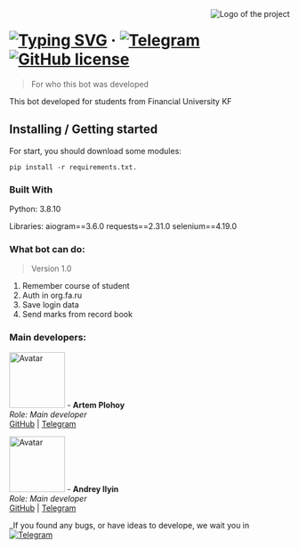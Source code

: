 <img src="./images/logo.png" alt="Logo of the project" align="right">

# [![Typing SVG](https://readme-typing-svg.herokuapp.com?font=Fira+Code&size=18&pause=1000&width=435&lines=Telegram+bot+for+Financial+University+KF)](https://git.io/typing-svg) &middot; [![Telegram](https://img.shields.io/badge/Telegram-blue?logo=telegram&logoColor=white)](https://t.me/finashka40bot) [![GitHub license](https://img.shields.io/badge/license-MIT-blue.svg?style=flat-square)](https://github.com/your/your-project/blob/master/LICENSE)
> For who this bot was developed

This bot developed for students from Financial University KF

## Installing / Getting started

For start, you should download some modules:

```shell
pip install -r requirements.txt.
```

### Built With
Python: 3.8.10

Libraries:
aiogram==3.6.0
requests==2.31.0
selenium==4.19.0

### What bot can do:
> Version 1.0
1. Remember course of student
2. Auth in org.fa.ru
3. Save login data
4. Send marks from record book

### Main developers:

 <img src='https://avatars.githubusercontent.com/u/122749239?v=4' alt='Avatar' width='100' height='100'>   - **Artem Plohoy**  
  _Role: Main developer_  
  [GitHub](https://github.com/ksndcurrsed) | [Telegram](t.me/h47zx)


<img src='https://avatars.githubusercontent.com/u/167213172?v=4' alt='Avatar' width='100' height='100'>   - **Andrey Ilyin**  
  _Role: Main developer_   
  [GitHub](https://github.com/psina32) | [Telegram](t.me/andr5532)

_If you found any bugs, or have ideas to develope, we wait you in [![Telegram](https://img.shields.io/badge/Telegram-blue?logo=telegram&logoColor=white)](https://t.me/h47zx)
